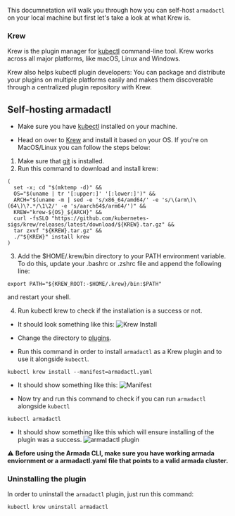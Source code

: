 This documnetation will walk you through how you can self-host `armadactl` on your local machine but first let's take a look at what Krew is.

### Krew

Krew is the plugin manager for [kubectl](https://kubernetes.io/docs/tasks/tools/) command-line tool. Krew works across all major platforms, like macOS, Linux and Windows.

Krew also helps kubectl plugin developers: You can package and distribute your plugins on multiple platforms easily and makes them discoverable through a centralized plugin repository with Krew.

## Self-hosting armadactl

- Make sure you have [kubectl](https://kubernetes.io/docs/tasks/tools/) installed on your machine.

- Head on over to [Krew](https://krew.sigs.k8s.io/docs/user-guide/setup/install/) and install it based on your OS. If you're on MacOS/Linux you can follow the steps below:

1. Make sure that [git](https://git-scm.com/downloads) is installed.
2. Run this command to download and install krew:
```
(
  set -x; cd "$(mktemp -d)" &&
  OS="$(uname | tr '[:upper:]' '[:lower:]')" &&
  ARCH="$(uname -m | sed -e 's/x86_64/amd64/' -e 's/\(arm\)\(64\)\?.*/\1\2/' -e 's/aarch64$/arm64/')" &&
  KREW="krew-${OS}_${ARCH}" &&
  curl -fsSLO "https://github.com/kubernetes-sigs/krew/releases/latest/download/${KREW}.tar.gz" &&
  tar zxvf "${KREW}.tar.gz" &&
  ./"${KREW}" install krew
)
```
  3. Add the $HOME/.krew/bin directory to your PATH environment variable. To do this, update your .bashrc or .zshrc file and append the following line:
```
export PATH="${KREW_ROOT:-$HOME/.krew}/bin:$PATH"
```
  and restart your shell.

   4. Run kubectl krew to check if the installation is a success or not.

- It should look something like this:
![Krew Install](https://github.com/ShivangShandilya/armada/assets/101946115/a4640b5c-656f-466b-bf87-11b402d9e838)

- Change the directory to [plugins](https://github.com/armadaproject/armada/tree/master/plugins).

- Run this command in order to install `armadactl` as a Krew plugin and to use it alongside `kubectl`.
```
kubectl krew install --manifest=armadactl.yaml
```
- It should show something like this:
![Manifest](https://github.com/ShivangShandilya/armada/assets/101946115/2324787b-978f-4da3-b8b4-e1ee41d8aec0)

- Now try and run this command to check if you can run `armadactl` alongside `kubectl`
```
kubectl armadactl
```
- It should show something like this which will ensure installing of the plugin was a success.
![armadactl plugin](https://github.com/ShivangShandilya/armada/assets/101946115/c73e49f3-1b60-4baa-b0b3-67ddeacf9387)

⚠️ **Before using the Armada CLI, make sure you have working armada enviornment or a armadactl.yaml file that points to a valid armada cluster.**

### Uninstalling the plugin 

In order to uninstall the `armadactl` plugin, just run this command:
```
kubectl krew uninstall armadactl
```
